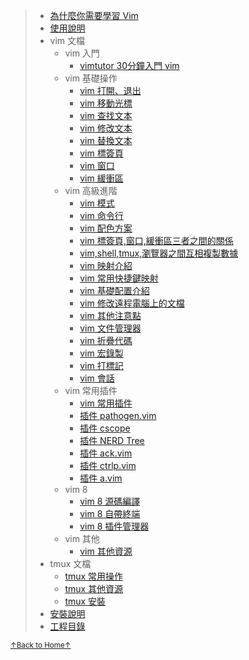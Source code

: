 > * [為什麼你需要學習 Vim](README_01_why_you_need_learn_vim.md)
> * [使用說明](README_02_how_to_use_this_document.md)
> * vim 文檔
>     * vim 入門
>         * [vimtutor 30分鐘入門 vim](README_vim_tutor.md)
>     * vim 基礎操作
>         * [vim 打開、退出](README_vim_1.1_open_close.md)
>         * [vim 移動光標](README_vim_1.2_move_cursor.md)
>         * [vim 查找文本](README_vim_1.3_search.md)
>         * [vim 修改文本](README_vim_1.4_modify.md)
>         * [vim 替換文本](README_vim_1.5_substitute.md)
>         * [vim 標簽頁](README_vim_1.6_tab.md)
>         * [vim 窗口](README_vim_1.7_windows.md)
>         * [vim 緩衝區](README_vim_1.8_buffer.md)
>     * vim 高級進階
>         * [vim 模式](README_vim_2_mode.md)
>         * [vim 命令行](README_vim_2_cmdline.md)
>         * [vim 配色方案](README_vim_2_colorscheme.md)
>         * [vim 標簽頁,窗口,緩衝區三者之間的關係](README_vim_2_tab_windows_buffer.md)
>         * [vim,shell,tmux,瀏覽器之間互相複製數據](README_vim_2_copydata.md)
>         * [vim 映射介紹](README_vim_2_mapping_introduction.md)
>         * [vim 常用快捷鍵映射](README_vim_2_mapping_common_used.md)
>         * [vim 基礎配置介紹](README_vim_2_basicsetting.md)
>         * [vim 修改遠程電腦上的文檔](README_vim_2_modify_remote_file.md)
>         * [vim 其他注意點](README_vim_2_miscellanea.md)
>         * [vim 文件管理器](README_vim_2_file_explorer.md)
>         * [vim 折疊代碼](README_vim_2_fold.md)
>         * [vim 宏錄製](README_vim_2_macros.md)
>         * [vim 打標記](README_vim_2_mark.md)
>         * [vim 會話](README_vim_2_session.md)
>     * vim 常用插件
>         * [vim 常用插件](README_vim_3.1_plugin.md)
>         * [插件 pathogen.vim](README_vim_3.2_plugin_pathogen.md)
>         * [插件 cscope](README_vim_3.3_plugin_cscope.md)
>         * [插件 NERD Tree](README_vim_3.4_plugin_nerdtree.md)
>         * [插件 ack.vim](README_vim_3.5_plugin_ack.md)
>         * [插件 ctrlp.vim](README_vim_3.6_plugin_ctrlp.md)
>         * [插件 a.vim](README_vim_3.7_plugin_a.md)
>     * vim 8
>         * [vim 8 源碼編譯](README_vim_4_build.md)
>         * [vim 8 自帶終端](README_vim_4_terminal.md)
>         * [vim 8 插件管理器](README_vim_4_packages.md)
>     * vim 其他
>         * [vim 其他資源](README_vim_resource.md)
> * tmux 文檔
>     * [tmux 常用操作](README_tmux_basic.md)
>     * [tmux 其他資源](README_tmux_resource.md)
>     * [tmux 安裝](README_tmux_install.md)
> * [安裝說明](README_03_install.md)
> * [工程目錄](README_04_project_directory.md)

<a href='https://github.com/MDGSF/MyVim'><small>↑Back to Home↑</small></a>

